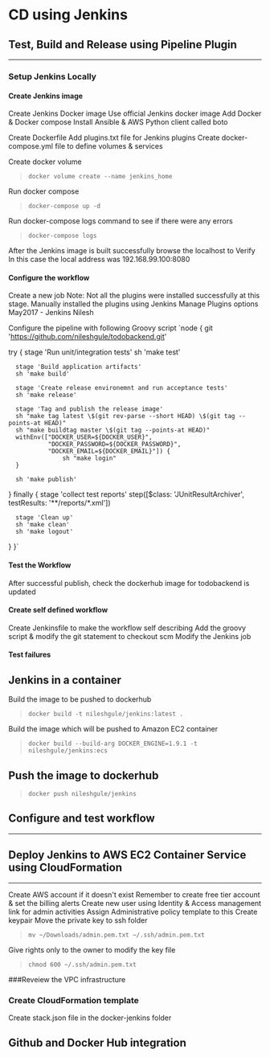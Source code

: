 # CD using Jenkins
## Test, Build and Release using Pipeline Plugin
---
### Setup Jenkins Locally
#### Create Jenkins image
Create Jenkins Docker image
Use official Jenkins docker image
Add Docker & Docker compose
Install Ansible & AWS Python client called boto

Create Dockerfile
Add plugins.txt file for Jenkins plugins
Create docker-compose.yml file to define volumes & services

Create docker volume
> `docker volume create --name jenkins_home`

Run docker compose
> `docker-compose up -d`

Run docker-compose logs command to see if there were any errors
> `docker-compose logs`

After the Jenkins image is built successfully browse the localhost to Verify
In this case the local address was 192.168.99.100:8080

#### Configure the workflow
Create a new job
Note: Not all the plugins were installed successfully at this stage. Manually installed the plugins using Jenkins Manage Plugins options
May2017 - Jenkins Nilesh

Configure the pipeline with following Groovy script
`node {
    git 'https://github.com/nileshgule/todobackend.git'

  try {
      stage 'Run unit/integration tests'
      sh 'make test'

      stage 'Build application artifacts'
      sh 'make build'

      stage 'Create release environemnt and run acceptance tests'
      sh 'make release'

      stage 'Tag and publish the release image'
      sh "make tag latest \$(git rev-parse --short HEAD) \$(git tag --points-at HEAD)"
      sh "make buildtag master \$(git tag --points-at HEAD)"
      withEnv(["DOCKER_USER=${DOCKER_USER}",
               "DOCKER_PASSWORD=${DOCKER_PASSWORD}",
               "DOCKER_EMAIL=${DOCKER_EMAIL}"]) {
                   sh "make login"
      }

      sh 'make publish'



  }
  finally {
      stage 'collect test reports'
      step([$class: 'JUnitResultArchiver', testResults: '**/reports/*.xml'])

      stage 'Clean up'
      sh 'make clean'
      sh 'make logout'
  }
}`

#### Test the Workflow
After successful publish, check the dockerhub image for todobackend is updated
#### Create self defined workflow
Create Jenkinsfile to make the workflow self describing
Add the groovy script & modify the git statement to checkout scm
Modify the Jenkins job
#### Test failures

## Jenkins in a container
Build the image to be pushed to dockerhub
> `docker build -t nileshgule/jenkins:latest .`

Build the image which will be pushed to Amazon EC2 container
> `docker build --build-arg DOCKER_ENGINE=1.9.1 -t nileshgule/jenkins:ecs`

Push the image to dockerhub
---
> `docker push nileshgule/jenkins`

## Configure and test workflow
---

## Deploy Jenkins to AWS EC2 Container Service using CloudFormation
---
Create AWS account if it doesn't exist
Remember to create free tier account & set the billing alerts
Create new user using Identity & Access management link for admin activities
Assign Administrative policy template to this
Create keypair
Move the private key to ssh folder
> `mv ~/Downloads/admin.pem.txt ~/.ssh/admin.pem.txt`

Give rights only to the owner to modify the key file
> `chmod 600 ~/.ssh/admin.pem.txt`

###Reveiew the VPC infrastructure

### Create CloudFormation template
Create stack.json file in the docker-jenkins folder

## Github and Docker Hub integration
